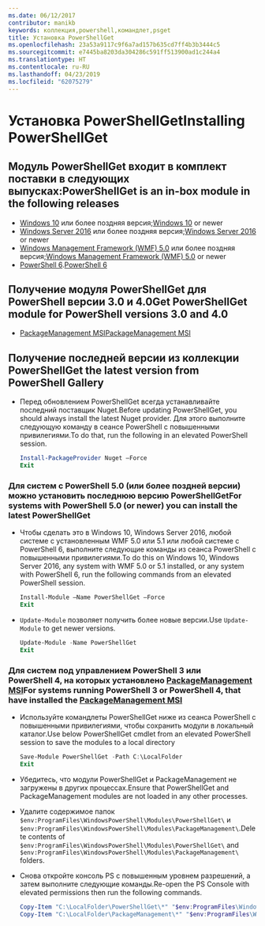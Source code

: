 ```yaml
---
ms.date: 06/12/2017
contributor: manikb
keywords: коллекция,powershell,командлет,psget
title: Установка PowerShellGet
ms.openlocfilehash: 23a53a9117c9f6a7ad157b635cd7ff4b3b3444c5
ms.sourcegitcommit: e7445ba8203da304286c591ff513900ad1c244a4
ms.translationtype: HT
ms.contentlocale: ru-RU
ms.lasthandoff: 04/23/2019
ms.locfileid: "62075279"
---
```

# <a name="installing-powershellget"></a><span data-ttu-id="d3534-103">Установка PowerShellGet</span><span class="sxs-lookup"><span data-stu-id="d3534-103">Installing PowerShellGet</span></span>

## <a name="powershellget-is-an-in-box-module-in-the-following-releases"></a><span data-ttu-id="d3534-104">Модуль PowerShellGet входит в комплект поставки в следующих выпусках:</span><span class="sxs-lookup"><span data-stu-id="d3534-104">PowerShellGet is an in-box module in the following releases</span></span>

- <span data-ttu-id="d3534-105">[Windows 10](https://www.microsoft.com/windows) или более поздняя версия;</span><span class="sxs-lookup"><span data-stu-id="d3534-105">[Windows 10](https://www.microsoft.com/windows) or newer</span></span>
- <span data-ttu-id="d3534-106">[Windows Server 2016](/windows-server/windows-server) или более поздняя версия;</span><span class="sxs-lookup"><span data-stu-id="d3534-106">[Windows Server 2016](/windows-server/windows-server) or newer</span></span>
- <span data-ttu-id="d3534-107">[Windows Management Framework (WMF) 5.0](https://www.microsoft.com/download/details.aspx?id=50395) или более поздняя версия;</span><span class="sxs-lookup"><span data-stu-id="d3534-107">[Windows Management Framework (WMF) 5.0](https://www.microsoft.com/download/details.aspx?id=50395) or newer</span></span>
- <span data-ttu-id="d3534-108">[PowerShell 6](https://github.com/PowerShell/PowerShell/releases).</span><span class="sxs-lookup"><span data-stu-id="d3534-108">[PowerShell 6](https://github.com/PowerShell/PowerShell/releases)</span></span>

## <a name="get-powershellget-module-for-powershell-versions-30-and-40"></a><span data-ttu-id="d3534-109">Получение модуля PowerShellGet для PowerShell версии 3.0 и 4.0</span><span class="sxs-lookup"><span data-stu-id="d3534-109">Get PowerShellGet module for PowerShell versions 3.0 and 4.0</span></span>

- [<span data-ttu-id="d3534-110">PackageManagement MSI</span><span class="sxs-lookup"><span data-stu-id="d3534-110">PackageManagement MSI</span></span>](https://www.microsoft.com/download/details.aspx?id=51451)

## <a name="get-the-latest-version-from-powershell-gallery"></a><span data-ttu-id="d3534-111">Получение последней версии из коллекции PowerShell</span><span class="sxs-lookup"><span data-stu-id="d3534-111">Get the latest version from PowerShell Gallery</span></span>

- <span data-ttu-id="d3534-112">Перед обновлением PowerShellGet всегда устанавливайте последний поставщик Nuget.</span><span class="sxs-lookup"><span data-stu-id="d3534-112">Before updating PowerShellGet, you should always install the latest Nuget provider.</span></span> <span data-ttu-id="d3534-113">Для этого выполните следующую команду в сеансе PowerShell с повышенными привилегиями.</span><span class="sxs-lookup"><span data-stu-id="d3534-113">To do that, run the following in an elevated PowerShell session.</span></span>

  ```powershell
  Install-PackageProvider Nuget –Force
  Exit
  ```

### <a name="for-systems-with-powershell-50-or-newer-you-can-install-the-latest-powershellget"></a><span data-ttu-id="d3534-114">Для систем с PowerShell 5.0 (или более поздней версии) можно установить последнюю версию PowerShellGet</span><span class="sxs-lookup"><span data-stu-id="d3534-114">For systems with PowerShell 5.0 (or newer) you can install the latest PowerShellGet</span></span>

- <span data-ttu-id="d3534-115">Чтобы сделать это в Windows 10, Windows Server 2016, любой системе с установленным WMF 5.0 или 5.1 или любой системе с PowerShell 6, выполните следующие команды из сеанса PowerShell с повышенными привилегиями.</span><span class="sxs-lookup"><span data-stu-id="d3534-115">To do this on Windows 10, Windows Server 2016, any system with WMF 5.0 or 5.1 installed, or any system with PowerShell 6, run the following commands from an elevated PowerShell session.</span></span>

  ```powershell
  Install-Module –Name PowerShellGet –Force
  Exit
  ```

- <span data-ttu-id="d3534-116">`Update-Module` позволяет получить более новые версии.</span><span class="sxs-lookup"><span data-stu-id="d3534-116">Use `Update-Module` to get newer versions.</span></span>

  ```powershell
  Update-Module -Name PowerShellGet
  Exit
  ```

### <a name="for-systems-running-powershell-3-or-powershell-4-that-have-installed-the-packagemanagement-msihttpswwwmicrosoftcomdownloaddetailsaspxid51451"></a><span data-ttu-id="d3534-117">Для систем под управлением PowerShell 3 или PowerShell 4, на которых установлено [PackageManagement MSI](https://www.microsoft.com/download/details.aspx?id=51451)</span><span class="sxs-lookup"><span data-stu-id="d3534-117">For systems running PowerShell 3 or PowerShell 4, that have installed the [PackageManagement MSI](https://www.microsoft.com/download/details.aspx?id=51451)</span></span>

- <span data-ttu-id="d3534-118">Используйте командлеты PowerShellGet ниже из сеанса PowerShell с повышенными привилегиями, чтобы сохранить модули в локальный каталог.</span><span class="sxs-lookup"><span data-stu-id="d3534-118">Use below PowerShellGet cmdlet from an elevated PowerShell session to save the modules to a local directory</span></span>

  ```powershell
  Save-Module PowerShellGet -Path C:\LocalFolder
  Exit
  ```

- <span data-ttu-id="d3534-119">Убедитесь, что модули PowerShellGet и PackageManagement не загружены в других процессах.</span><span class="sxs-lookup"><span data-stu-id="d3534-119">Ensure that PowerShellGet and PackageManagement modules are not loaded in any other processes.</span></span>
- <span data-ttu-id="d3534-120">Удалите содержимое папок `$env:ProgramFiles\WindowsPowerShell\Modules\PowerShellGet\` и `$env:ProgramFiles\WindowsPowerShell\Modules\PackageManagement\`.</span><span class="sxs-lookup"><span data-stu-id="d3534-120">Delete contents of `$env:ProgramFiles\WindowsPowerShell\Modules\PowerShellGet\` and  `$env:ProgramFiles\WindowsPowerShell\Modules\PackageManagement\` folders.</span></span>
- <span data-ttu-id="d3534-121">Снова откройте консоль PS с повышенным уровнем разрешений, а затем выполните следующие команды.</span><span class="sxs-lookup"><span data-stu-id="d3534-121">Re-open the PS Console with elevated permissions then run the following commands.</span></span>

  ```powershell
  Copy-Item "C:\LocalFolder\PowerShellGet\*" "$env:ProgramFiles\WindowsPowerShell\Modules\PowerShellGet\" -Recurse -Force
  Copy-Item "C:\LocalFolder\PackageManagement\*" "$env:ProgramFiles\WindowsPowerShell\Modules\PackageManagement\" -Recurse -Force
  ```
